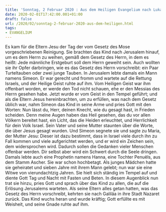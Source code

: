 ```yaml
---
title: 'Sonntag, 2 Februar 2020 : Aus dem Heiligen Evangelium nach Lukas - Lk 2,22-40.'
date: 2020-02-01T17:42:00.001+01:00
draft: false
url: /2020/02/sonntag-2-februar-2020-aus-dem-heiligen.html
tags: 
- EVANGELIUM
---
```


Es kam für die Eltern Jesu der Tag der vom Gesetz des Mose vorgeschriebenen Reinigung. Sie brachten das Kind nach Jerusalem hinauf, um es dem Herrn zu weihen, gemäß dem Gesetz des Herrn, in dem es heißt: Jede männliche Erstgeburt soll dem Herrn geweiht sein. Auch wollten sie ihr Opfer darbringen, wie es das Gesetz des Herrn vorschreibt: ein Paar Turteltauben oder zwei junge Tauben. In Jerusalem lebte damals ein Mann namens Simeon. Er war gerecht und fromm und wartete auf die Rettung Israels, und der Heilige Geist ruhte auf ihm. Vom Heiligen Geist war ihm offenbart worden, er werde den Tod nicht schauen, ehe er den Messias des Herrn gesehen habe. Jetzt wurde er vom Geist in den Tempel geführt; und als die Eltern Jesus hereinbrachten, um zu erfüllen, was nach dem Gesetz üblich war, nahm Simeon das Kind in seine Arme und pries Gott mit den Worten: Nun lässt du, Herr, deinen Knecht, wie du gesagt hast, in Frieden scheiden. Denn meine Augen haben das Heil gesehen, das du vor allen Völkern bereitet hast, ein Licht, das die Heiden erleuchtet, und Herrlichkeit für dein Volk Israel. Sein Vater und seine Mutter staunten über die Worte, die über Jesus gesagt wurden. Und Simeon segnete sie und sagte zu Maria, der Mutter Jesu: Dieser ist dazu bestimmt, dass in Israel viele durch ihn zu Fall kommen und viele aufgerichtet werden, und er wird ein Zeichen sein, dem widersprochen wird. Dadurch sollen die Gedanken vieler Menschen offenbar werden. Dir selbst aber wird ein Schwert durch die Seele dringen. Damals lebte auch eine Prophetin namens Hanna, eine Tochter Penuëls, aus dem Stamm Ascher. Sie war schon hochbetagt. Als junges Mädchen hatte sie geheiratet und sieben Jahre mit ihrem Mann gelebt; nun war sie eine Witwe von vierundachtzig Jahren. Sie hielt sich ständig im Tempel auf und diente Gott Tag und Nacht mit Fasten und Beten. In diesem Augenblick nun trat sie hinzu, pries Gott und sprach über das Kind zu allen, die auf die Erlösung Jerusalems warteten. Als seine Eltern alles getan hatten, was das Gesetz des Herrn vorschreibt, kehrten sie nach Galiläa in ihre Stadt Nazaret zurück. Das Kind wuchs heran und wurde kräftig; Gott erfüllte es mit Weisheit, und seine Gnade ruhte auf ihm.